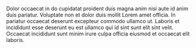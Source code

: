 
Dolor occaecat in do cupidatat proident duis magna anim nisi aute id anim duis pariatur. Voluptate non et dolor duis mollit Lorem amet officia. In pariatur occaecat deserunt excepteur commodo ullamco ut. Laboris et incididunt esse deserunt eu est ullamco qui id sint sunt elit sint velit. Occaecat incididunt sunt minim irure culpa officia eiusmod et occaecat elit laboris.
